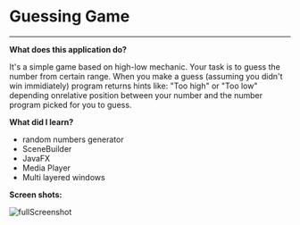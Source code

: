 # Guessing Game #
----

**What does this application do?**

It's a simple game based on high-low mechanic. Your task is to guess the number from certain range. When you make a guess (assuming you didn't win immidiately) program returns hints like: "Too high" or "Too low" depending onrelative position between your number and the number program picked for you to guess.


**What did I learn?**

- random numbers generator
- SceneBuilder
- JavaFX
- Media Player
- Multi layered windows


**Screen shots:**

![fullScreenshot](https://user-images.githubusercontent.com/57737385/72194667-f43c4b00-340e-11ea-9f7b-158bf9229a1f.png)
